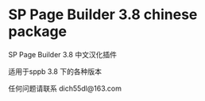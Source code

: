 # SP Page Builder 3.8 chinese package
 SP Page Builder 3.8 中文汉化插件 </p>
 <p>适用于sppb 3.8 下的各种版本</p>
 <p>任何问题请联系 dich55dl@163.com</p>

